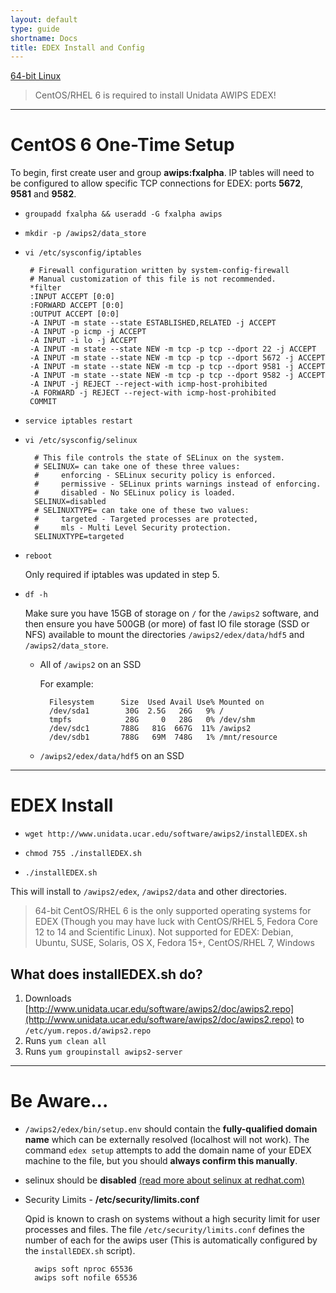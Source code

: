 ```yaml
---
layout: default
type: guide
shortname: Docs
title: EDEX Install and Config 
---
```


[<paper-button raised role="button" tabindex="0"><core-icon icon="file-download" aria-label="file-download" role="img"></core-icon>64-bit Linux</paper-button>](http://www.unidata.ucar.edu/software/awips2/installEDEX.sh)

> CentOS/RHEL 6 is required to install Unidata AWIPS EDEX!

---

# CentOS 6 One-Time Setup 

To begin, first create user and group **awips:fxalpha**.  IP tables will need to be configured to allow specific TCP connections for EDEX: ports **5672**, **9581** and **9582**.
 
- `groupadd fxalpha && useradd -G fxalpha awips`

-  `mkdir -p /awips2/data_store`

-  `vi /etc/sysconfig/iptables`

        # Firewall configuration written by system-config-firewall
        # Manual customization of this file is not recommended.
        *filter
        :INPUT ACCEPT [0:0]
        :FORWARD ACCEPT [0:0]
        :OUTPUT ACCEPT [0:0]
        -A INPUT -m state --state ESTABLISHED,RELATED -j ACCEPT
        -A INPUT -p icmp -j ACCEPT
        -A INPUT -i lo -j ACCEPT
        -A INPUT -m state --state NEW -m tcp -p tcp --dport 22 -j ACCEPT
        -A INPUT -m state --state NEW -m tcp -p tcp --dport 5672 -j ACCEPT
        -A INPUT -m state --state NEW -m tcp -p tcp --dport 9581 -j ACCEPT
        -A INPUT -m state --state NEW -m tcp -p tcp --dport 9582 -j ACCEPT
        -A INPUT -j REJECT --reject-with icmp-host-prohibited
        -A FORWARD -j REJECT --reject-with icmp-host-prohibited
        COMMIT

- `service iptables restart`

- `vi /etc/sysconfig/selinux`
        
        # This file controls the state of SELinux on the system.
        # SELINUX= can take one of these three values:
        #     enforcing - SELinux security policy is enforced.
        #     permissive - SELinux prints warnings instead of enforcing.
        #     disabled - No SELinux policy is loaded.
        SELINUX=disabled
        # SELINUXTYPE= can take one of these two values:
        #     targeted - Targeted processes are protected,
        #     mls - Multi Level Security protection.
        SELINUXTYPE=targeted

- `reboot`

    Only required if iptables was updated in step 5.

- `df -h`
    
    Make sure you have 15GB of storage on `/` for the `/awips2` software, and then ensure you have 500GB (or more) of fast IO file storage (SSD or NFS) available to mount the directories `/awips2/edex/data/hdf5` and `/awips2/data_store`.
    
    - All of `/awips2` on an SSD
        
        For example:
        
            Filesystem      Size  Used Avail Use% Mounted on
            /dev/sda1        30G  2.5G   26G   9% /
            tmpfs            28G     0   28G   0% /dev/shm
            /dev/sdc1       788G   81G  667G  11% /awips2
            /dev/sdb1       788G   69M  748G   1% /mnt/resource
            
    - `/awips2/edex/data/hdf5` on an SSD
    
---

# EDEX Install

- `wget http://www.unidata.ucar.edu/software/awips2/installEDEX.sh`

- `chmod 755 ./installEDEX.sh`

- `./installEDEX.sh`

This will install to `/awips2/edex`, `/awips2/data` and other directories.

> 64-bit CentOS/RHEL 6 is the only supported operating systems for EDEX (Though you may have luck with CentOS/RHEL 5, Fedora Core 12 to 14 and Scientific Linux). Not supported for EDEX: Debian, Ubuntu, SUSE, Solaris, OS X, Fedora 15+, CentOS/RHEL 7, Windows

## What does installEDEX.sh do?

1. Downloads [http://www.unidata.ucar.edu/software/awips2/doc/awips2.repo](http://www.unidata.ucar.edu/software/awips2/doc/awips2.repo) to `/etc/yum.repos.d/awips2.repo`
2. Runs `yum clean all`
3. Runs `yum groupinstall awips2-server`

---

# Be Aware...

- `/awips2/edex/bin/setup.env` should contain the **fully-qualified domain name** which can be externally resolved (localhost will not work). The command `edex setup` attempts to add the domain name of your EDEX machine to the file, but you should **always confirm this manually**.

- selinux should be **disabled** [(read more about selinux at redhat.com)](https://access.redhat.com/documentation/en-US/Red_Hat_Enterprise_Linux/6/html/Security-Enhanced_Linux/sect-Security-Enhanced_Linux-Enabling_and_Disabling_SELinux-Disabling_SELinux.html)
    
- Security Limits - **/etc/security/limits.conf**
 
    Qpid is known to crash on systems without a high security limit for user processes and files. The file `/etc/security/limits.conf` defines the number of each for the awips user (This is automatically configured by the `installEDEX.sh` script).
    
        awips soft nproc 65536
        awips soft nofile 65536
    
    
    
        

